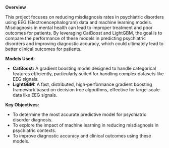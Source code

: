 **Overview**

This project focuses on reducing misdiagnosis rates in psychiatric disorders using EEG (Electroencephalogram) data and machine learning models. Misdiagnosis in mental health can lead to improper treatment and poor outcomes for patients. By leveraging CatBoost and LightGBM, the goal is to compare the performance of these models in predicting psychiatric disorders and improving diagnostic accuracy, which could ultimately lead to better clinical outcomes for patients.

**Models Used:**

- **CatBoost:** A gradient boosting model designed to handle categorical features efficiently, particularly suited for handling complex datasets like EEG signals.
- **LightGBM:** A fast, distributed, high-performance gradient boosting framework based on decision tree algorithms, effective for large-scale data like EEG signals.
  
**Key Objectives:**

- To determine the most accurate predictive model for psychiatric disorder diagnosis.
- To explore the impact of machine learning in reducing misdiagnosis in psychiatric contexts.
- To improve diagnostic accuracy and clinical outcomes using these models.
